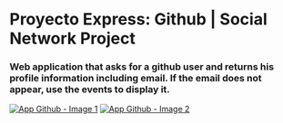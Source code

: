 # Proyecto Express: Github | Social Network Project

### Web application that asks for a github user and returns his profile information including email. If the email does not appear, use the events to display it.

[![App Github - Image 1](https://github.com/beatrizsmerino/exercises-javascript-node/blob/feature/class-21/class-21/ejercicios/github/documentation/images/Screenshot_1.jpg?raw=true "App Github")](https://beatrizsmerino.github.io/exercises-javascript-node/class-21/github)
[![App Github - Image 2](https://github.com/beatrizsmerino/exercises-javascript-node/blob/feature/class-21/class-21/ejercicios/github/documentation/images/Screenshot_2.jpg?raw=true "App Github")](https://beatrizsmerino.github.io/exercises-javascript-node/class-21/github)
